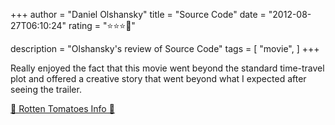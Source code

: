 +++
author = "Daniel Olshansky"
title = "Source Code"
date = "2012-08-27T06:10:24"
rating = "⭐⭐⭐🌟"

description = "Olshansky's review of Source Code"
tags = [
    "movie",
]
+++


Really enjoyed the fact that this movie went beyond the standard time-travel plot and offered a creative story that went beyond what I expected after seeing the trailer.

[🍅 Rotten Tomatoes Info 🍅](https://www.rottentomatoes.com//m/source_code)